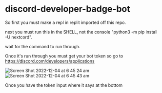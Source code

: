 # discord-developer-badge-bot
So first you must make a repl in replit imported off this repo.

next you must run this in the SHELL, not the console "python3 -m pip install -U nextcord".

wait for the command to run through.

Once it's run through you must get your bot token so go to https://discord.com/developers/applications

![Screen Shot 2022-12-04 at 6 45 24 am](https://user-images.githubusercontent.com/117503464/205459075-09ce4c8c-7de7-4e9c-9540-08345c38e666.png)
![Screen Shot 2022-12-04 at 6 45 43 am](https://user-images.githubusercontent.com/117503464/205459088-93513780-212f-467b-9b69-0246aa027a87.png)

Once you have the token input where it says at the bottom
